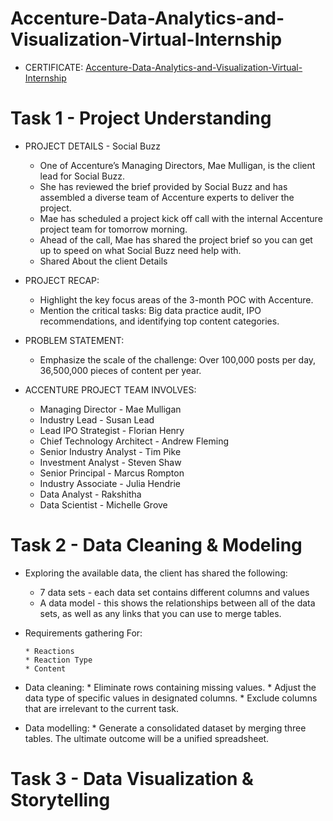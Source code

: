 # Accenture-Data-Analytics-and-Visualization-Virtual-Internship

 * CERTIFICATE:
[Accenture-Data-Analytics-and-Visualization-Virtual-Internship](https://forage-uploads-prod.s3.amazonaws.com/completion-certificates/Accenture%20North%20America/hzmoNKtzvAzXsEqx8_Accenture%20North%20America_zTRKYQuCprSMxiDjC_1702473090916_completion_certificate.pdf)

# Task 1 - Project Understanding

* PROJECT DETAILS - Social Buzz
   * One of Accenture’s Managing Directors, Mae Mulligan, is the client lead for Social Buzz.
   * She has reviewed the brief provided by Social Buzz and has assembled a diverse team of Accenture experts to deliver the project.
   * Mae has scheduled a project kick off call with the internal Accenture project team for tomorrow morning.
   * Ahead of the call, Mae has shared the project brief so you can get up to speed on what Social Buzz need help with.
   * Shared About the client Details
  
* PROJECT RECAP:
   * Highlight the key focus areas of the 3-month POC with Accenture.
   * Mention the critical tasks: Big data practice audit, IPO recommendations, and identifying top content categories.

* PROBLEM STATEMENT:
   * Emphasize the scale of the challenge: Over 100,000 posts per day, 36,500,000 pieces of content per year.
 
* ACCENTURE PROJECT TEAM INVOLVES:
  * Managing Director - Mae Mulligan
  * Industry Lead - Susan Lead
  * Lead IPO Strategist - Florian Henry
  * Chief Technology Architect - Andrew Fleming
  * Senior Industry Analyst - Tim Pike
  * Investment Analyst - Steven Shaw
  * Senior Principal - Marcus Rompton
  * Industry Associate - Julia Hendrie
  * Data Analyst - Rakshitha
  * Data Scientist - Michelle Grove

# Task 2 - Data Cleaning & Modeling

* Exploring the available data, the client has shared the following:
  
  * 7 data sets - each data set contains different columns and values
  * A data model - this shows the relationships between all of the data sets, as well as any links that you can use to merge tables.
    
* Requirements gathering For:
  
      * Reactions
      * Reaction Type
      * Content
  
* Data cleaning:
      * Eliminate rows containing missing values.
      * Adjust the data type of specific values in designated columns.
      * Exclude columns that are irrelevant to the current task.
  
* Data modelling:
      * Generate a consolidated dataset by merging three tables. The ultimate outcome will be a unified spreadsheet.

# Task 3 -  Data Visualization & Storytelling

















